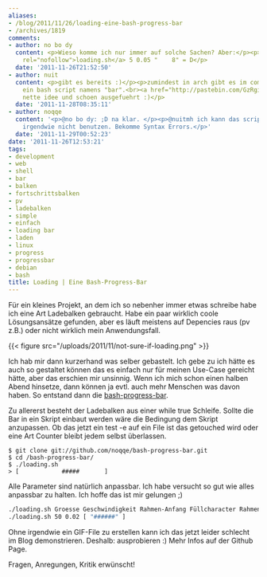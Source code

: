 ```yaml
---
aliases:
- /blog/2011/11/26/loading-eine-bash-progress-bar
- /archives/1819
comments:
- author: no bo dy
  content: <p>Wieso komme ich nur immer auf solche Sachen? Aber:</p><p>./<a href="http://loading.sh"
    rel="nofollow">loading.sh</a> 5 0.05 "    8" = D</p>
  date: '2011-11-26T21:52:50'
- author: nuit
  content: <p>gibt es bereits :)</p><p>zumindest in arch gibt es im community repository
    ein bash script namens "bar".<br><a href="http://pastebin.com/GzRgiWzF" rel="nofollow">http://pastebin.com/GzRgiWzF</a></p><p>aber
    nette idee und schoen ausgefuehrt :)</p>
  date: '2011-11-28T08:35:11'
- author: noqqe
  content: '<p>@no bo dy: ;D na klar. </p><p>@nuitmh ich kann das script von arch
    irgendwie nicht benutzen. Bekomme Syntax Errors.</p>'
  date: '2011-11-29T00:52:23'
date: '2011-11-26T12:53:21'
tags:
- development
- web
- shell
- bar
- balken
- fortschrittsbalken
- pv
- ladebalken
- simple
- einfach
- loading bar
- laden
- linux
- progress
- progressbar
- debian
- bash
title: Loading | Eine Bash-Progress-Bar
---
```


Für ein kleines Projekt, an dem ich so nebenher immer etwas schreibe habe
ich eine Art Ladebalken gebraucht. Habe ein paar wirklich coole
Lösungsansätze gefunden, aber es läuft meistens auf Depencies raus (pv
z.B.) oder nicht wirklich mein Anwendungsfall.

{{< figure src="/uploads/2011/11/not-sure-if-loading.png" >}}

Ich hab mir dann kurzerhand was selber gebastelt. Ich gebe zu ich hätte es
auch so gestaltet können das es einfach nur für meinen Use-Case gereicht
hätte, aber das erschien mir unsinnig. Wenn ich mich schon einen halben
Abend hinsetze, dann können ja evtl. auch mehr Menschen was davon haben. So
entstand dann die
[bash-progress-bar](https://github.com/noqqe/bash-progress-bar).

Zu allererst besteht der Ladebalken aus einer while true Schleife. Sollte
die Bar in ein Skript einbaut werden wäre die Bedingung dem Skript
anzupassen. Ob das jetzt ein test -e auf ein File ist das getouched wird
oder eine Art Counter bleibt jedem selbst überlassen.

    $ git clone git://github.com/noqqe/bash-progress-bar.git
    $ cd /bash-progress-bar/
    $ ./loading.sh
    > [            #####       ]

Alle Parameter sind natürlich anpassbar. Ich habe versucht so gut wie alles
anpassbar zu halten. Ich hoffe das ist mir gelungen ;)

``` bash
./loading.sh Groesse Geschwindigkeit Rahmen-Anfang Füllcharacter Rahmen-Ende
./loading.sh 50 0.02 [ "######" ]
```

Ohne irgendwie ein GIF-File zu erstellen kann ich das jetzt leider schlecht
im Blog demonstrieren. Deshalb: ausprobieren :) Mehr Infos auf der Github
Page.

Fragen, Anregungen, Kritik erwünscht!
